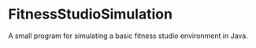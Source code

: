 # FitnessStudioSimulation
A small program for simulating a basic fitness studio environment in Java.
